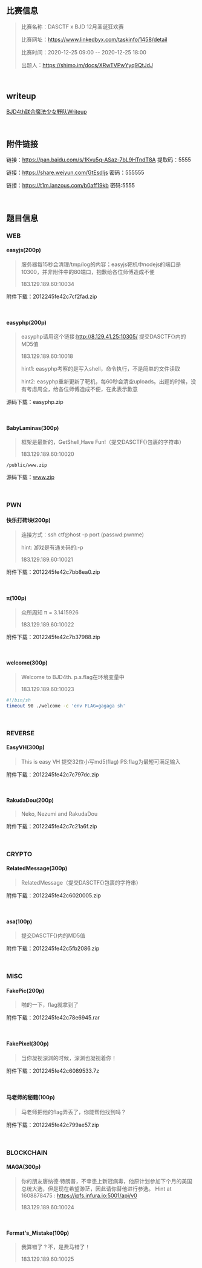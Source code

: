 ## 比赛信息

> 比赛名称：DASCTF x BJD 12月圣诞狂欢赛
>
> 比赛网址：https://www.linkedbyx.com/taskinfo/1458/detail
>
> 比赛时间：2020-12-25 09:00 -- 2020-12-25 18:00
>
> 出题人：https://shimo.im/docs/XRwTVPwYyq9QtJdJ

<br/>

## writeup

[BJD4th联合魔法少女野队Writeup](http://snowywar.top/wordpress/index.php/2020/12/25/bjd4th-writeup/)

<br/>

## 附件链接

链接：https://pan.baidu.com/s/1Kvu5q-ASaz-7bL9HTndT8A 提取码：5555

链接：https://share.weiyun.com/GtEsdljs 密码：555555

链接：https://t1m.lanzous.com/b0aff19kb 密码:5555

<br/>

## 题目信息

### WEB

#### easyjs(200p)

> 服务器每15秒会清理/tmp/log的内容；easyjs靶机中nodejs的端口是10300，并非附件中的80端口，抱歉给各位师傅造成不便
>
> 183.129.189.60:10034

附件下载：2012245fe42c7cf2fad.zip

<br/>

#### easyphp(200p)

> easyphp请用这个链接:http://8.129.41.25:10305/ 提交DASCTF{}内的MD5值
>
> 183.129.189.60:10018
>
> hint1: easyphp考察的是写入shell，命令执行，不是简单的文件读取
>
> hint2: easyphp重新更新了靶机，每60秒会清空uploads。出题的时候，没有考虑周全，给各位师傅造成不便，在此表示歉意

源码下载：easyphp.zip

<br/>

#### BabyLaminas(300p)

> 框架是最新的，GetShell,Have Fun!（提交DASCTF{}包裹的字符串）
>
> 183.129.189.60:10020

`/public/www.zip`

源码下载：www.zip

<br/>

### PWN

#### 快乐打砖块(200p)

> 连接方式：ssh ctf@host -p port (passwd:pwnme) 
>
> hint: 游戏是有通关码的:-p
>
> 183.129.189.60:10021

附件下载：2012245fe42c7bb8ea0.zip

<br/>

#### π(100p)

> 众所周知 π = 3.1415926
>
> 183.129.189.60:10022

附件下载：2012245fe42c7b37988.zip

<br/>

#### welcome(300p)

> Welcome to BJD4th. p.s.flag在环境变量中
>
> 183.129.189.60:10023

```bash run.sh
#!/bin/sh
timeout 90 ./welcome -c 'env FLAG=gagaga sh'
```

<br/>

### REVERSE

#### EasyVH(300p)

> This is easy VH 提交32位小写md5(flag) PS:flag为最短可满足输入

附件下载：2012245fe42c7c797dc.zip

<br/>

#### RakudaDou(200p)

> Neko, Nezumi and RakudaDou

附件下载：2012245fe42c7c21a6f.zip

<br/>

### CRYPTO

#### RelatedMessage(300p)

> RelatedMessage（提交DASCTF{}包裹的字符串）

附件下载：2012245fe42c6020005.zip

<br/>

#### asa(100p)

> 提交DASCTF{}内的MD5值

附件下载：2012245fe42c5fb2086.zip

<br/>

### MISC

#### FakePic(200p)

> 啪的一下，flag就拿到了

附件下载：2012245fe42c78e6945.rar

<br/>

#### FakePixel(300p)

> 当你凝视深渊的时候，深渊也凝视着你！

附件下载：2012245fe42c6089533.7z

<br/>

#### 马老师的秘籍(100p)

> 马老师把他的flag弄丢了，你能帮他找到吗？

附件下载：2012245fe42c799ae57.zip

<br/>

### BLOCKCHAIN

#### MAGA(300p)

> 你的朋友唐纳德·特朗普，不幸患上新冠病毒，他原计划参加下个月的美国总统大选，但是现在希望渺茫，因此请你替他进行参选。 Hint at 1608878475 : https://ipfs.infura.io:5001/api/v0
>
> 183.129.189.60:10024

<br/>

#### Fermat's_Mistake(100p)

> 我算错了？不，是费马错了！
>
> 183.129.189.60:10025

